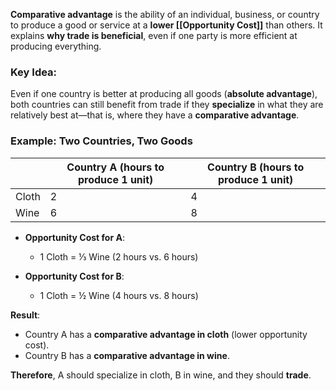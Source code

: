 
**Comparative advantage** is the ability of an individual, business, or country to produce a good or service at a **lower [[Opportunity Cost]]** than others. It explains **why trade is beneficial**, even if one party is more efficient at producing everything.

### Key Idea:

Even if one country is better at producing all goods (**absolute advantage**), both countries can still benefit from trade if they **specialize** in what they are relatively best at—that is, where they have a **comparative advantage**.

### Example: Two Countries, Two Goods

|       | Country A (hours to produce 1 unit) | Country B (hours to produce 1 unit) |
| ----- | ----------------------------------- | ----------------------------------- |
| Cloth | 2                                   | 4                                   |
| Wine  | 6                                   | 8                                   |


- **Opportunity Cost for A**:
    - 1 Cloth = ⅓ Wine (2 hours vs. 6 hours)
        
- **Opportunity Cost for B**:
    - 1 Cloth = ½ Wine (4 hours vs. 8 hours)
    

**Result**:
- Country A has a **comparative advantage in cloth** (lower opportunity cost).
- Country B has a **comparative advantage in wine**.
    
**Therefore**, A should specialize in cloth, B in wine, and they should **trade**.